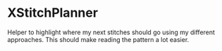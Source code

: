 # XStitchPlanner
Helper to highlight where my next stitches should go using my different approaches. This should make reading the pattern a lot easier.
